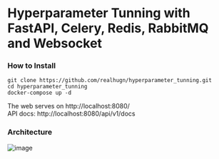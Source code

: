 # Hyperparameter Tunning with FastAPI, Celery, Redis, RabbitMQ and Websocket

### How to Install
```
git clone https://github.com/realhugn/hyperparameter_tunning.git
cd hyperparameter_tunning
docker-compose up -d
```

The web serves on http://localhost:8080/</br>
API docs: http://localhost:8080/api/v1/docs
### Architecture
![image](https://github.com/realhugn/hyperparameter_tunning/assets/81417323/b2915f52-01d1-4f81-b77b-24e062380ec9)
